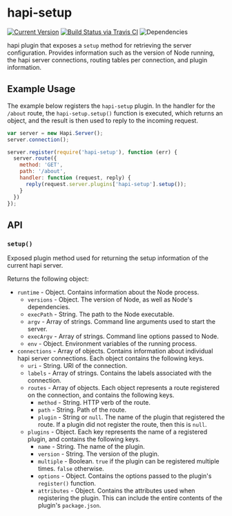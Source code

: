 # hapi-setup

[![Current Version](https://img.shields.io/npm/v/hapi-setup.svg)](https://www.npmjs.org/package/hapi-setup)
[![Build Status via Travis CI](https://travis-ci.org/continuationlabs/hapi-setup.svg?branch=master)](https://travis-ci.org/continuationlabs/hapi-setup)
![Dependencies](http://img.shields.io/david/continuationlabs/hapi-setup.svg)

hapi plugin that exposes a `setup` method for retrieving the server configuration. Provides information such as the version of Node running, the hapi server connections, routing tables per connection, and plugin information.

## Example Usage

The example below registers the `hapi-setup` plugin. In the handler for the `/about` route, the `hapi-setup.setup()` function is executed, which returns an object, and the result is then used to reply to the incoming request.

```js
var server = new Hapi.Server();
server.connection();

server.register(require('hapi-setup'), function (err) {
  server.route({
    method: 'GET',
    path: '/about',
    handler: function (request, reply) {
      reply(request.server.plugins['hapi-setup'].setup());
    }
  })
});

```

## API

### `setup()`

Exposed plugin method used for returning the setup information of the current hapi server.

Returns the following object:
- `runtime` - Object. Contains information about the Node process.
  - `versions` - Object. The version of Node, as well as Node's dependencies.
  - `execPath` - String. The path to the Node executable.
  - `argv` - Array of strings. Command line arguments used to start the server.
  - `execArgv` - Array of strings. Command line options passed to Node.
  - `env` - Object. Environment variables of the running process.
- `connections` - Array of objects. Contains information about individual hapi server connections. Each object contains the following keys.
  - `uri` - String. URI of the connection.
  - `labels` - Array of strings. Contains the labels associated with the connection.
  - `routes` - Array of objects. Each object represents a route registered on the connection, and contains the following keys.
    - `method` - String. HTTP verb of the route.
    - `path` - String. Path of the route.
    - `plugin` - String or `null`. The name of the plugin that registered the route. If a plugin did not register the route, then this is `null`.
  - `plugins` - Object. Each key represents the name of a registered plugin, and contains the following keys.
    - `name` - String. The name of the plugin.
    - `version` - String. The version of the plugin.
    - `multiple` - Boolean. `true` if the plugin can be registered multiple times. `false` otherwise.
    - `options` - Object. Contains the options passed to the plugin's `register()` function.
    - `attributes` - Object. Contains the attributes used when registering the plugin. This can include the entire contents of the plugin's `package.json`.
